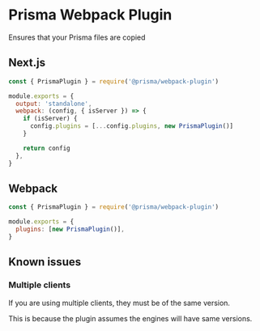 # Prisma Webpack Plugin

Ensures that your Prisma files are copied

## Next.js

```js
const { PrismaPlugin } = require('@prisma/webpack-plugin')

module.exports = {
  output: 'standalone',
  webpack: (config, { isServer }) => {
    if (isServer) {
      config.plugins = [...config.plugins, new PrismaPlugin()]
    }

    return config
  },
}
```

## Webpack

```js
const { PrismaPlugin } = require('@prisma/webpack-plugin')

module.exports = {
  plugins: [new PrismaPlugin()],
}
```

## Known issues

### Multiple clients

If you are using multiple clients, they must be of the same version.

This is because the plugin assumes the engines will have same versions.
